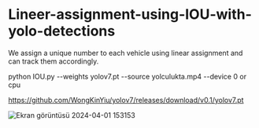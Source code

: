# Lineer-assignment-using-IOU-with-yolo-detections
We assign a unique number to each vehicle using linear assignment and can track them accordingly.

python IOU.py --weights yolov7.pt --source yolculukta.mp4 --device 0 or cpu

https://github.com/WongKinYiu/yolov7/releases/download/v0.1/yolov7.pt

![Ekran görüntüsü 2024-04-01 153153](https://github.com/Abd-Said/Lineer-assignment-using-IOU-with-yolo-detections/assets/153506053/74afb8ad-3cc2-4796-862a-9640b1ebcc46)


